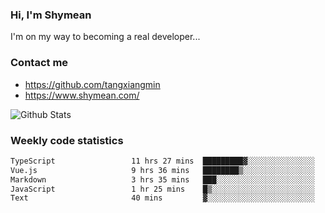### Hi, I'm Shymean

I'm on my way to becoming a real developer...

### Contact me

- <https://github.com/tangxiangmin>
- <https://www.shymean.com/>

![Github Stats](https://github-readme-stats.vercel.app/api?username=tangxiangmin&show_icons=true&theme=dark)


###  Weekly code statistics

<!--START_SECTION:waka-->

```txt
TypeScript                 11 hrs 27 mins  █████████▓░░░░░░░░░░░░░░░   39.15 %
Vue.js                     9 hrs 36 mins   ████████▒░░░░░░░░░░░░░░░░   32.85 %
Markdown                   3 hrs 35 mins   ███░░░░░░░░░░░░░░░░░░░░░░   12.31 %
JavaScript                 1 hr 25 mins    █▒░░░░░░░░░░░░░░░░░░░░░░░   04.87 %
Text                       40 mins         ▓░░░░░░░░░░░░░░░░░░░░░░░░   02.32 %
```

<!--END_SECTION:waka-->